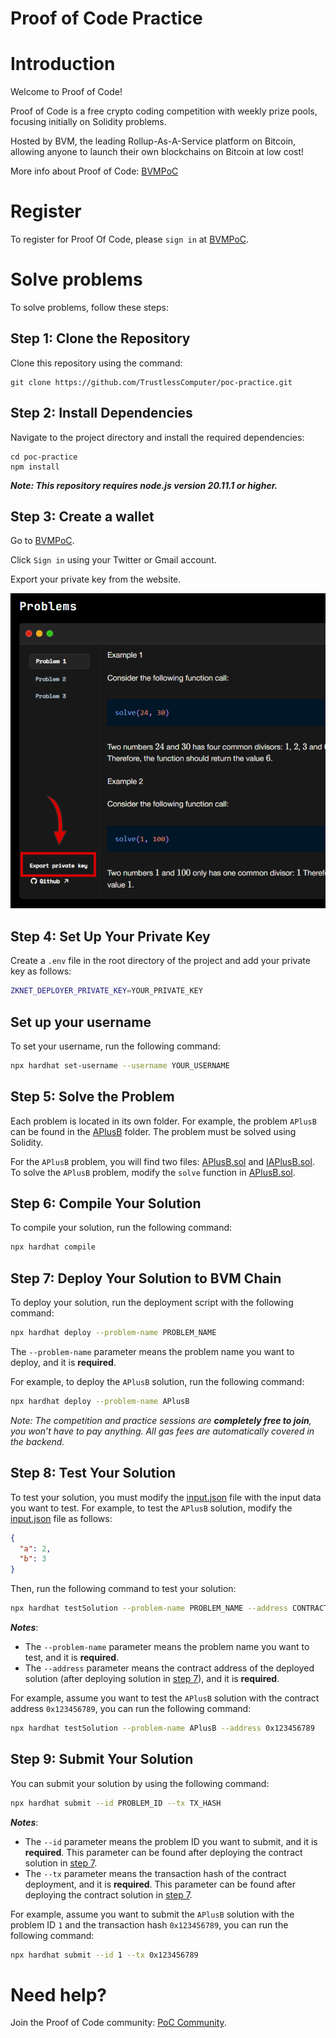 # Proof of Code Practice

# Introduction

Welcome to Proof of Code!

Proof of Code is a free crypto coding competition with weekly prize pools, focusing initially on Solidity problems.

Hosted by BVM, the leading Rollup-As-A-Service platform on Bitcoin, allowing anyone to launch their own blockchains on Bitcoin at low cost!

More info about Proof of Code: [BVMPoC](https://bvm.network/PoC)

# Register 
To register for Proof Of Code, please `sign in` at [BVMPoC](https://bvm.network/PoC).

# Solve problems
To solve problems, follow these steps:
## Step 1: Clone the Repository
Clone this repository using the command:
```
git clone https://github.com/TrustlessComputer/poc-practice.git
```
## Step 2: Install Dependencies
Navigate to the project directory and install the required dependencies:
```
cd poc-practice
npm install 
```
***Note: This repository requires node.js version 20.11.1 or higher.***

## Step 3: Create a wallet
Go to [BVMPoC](https://bvm.network/PoC).

Click `Sign in` using your Twitter or Gmail account.

Export your private key from the website. 

<img src="export_private_key.png" alt="Proof of Code Practice Logo" width="600"/>

## Step 4: Set Up Your Private Key
Create a `.env` file in the root directory of the project and add your private key as follows:

```bash
ZKNET_DEPLOYER_PRIVATE_KEY=YOUR_PRIVATE_KEY
```

## Set up your username

To set your username, run the following command:

```bash
npx hardhat set-username --username YOUR_USERNAME
```

## Step 5: Solve the Problem
Each problem is located in its own folder. For example, the problem `APlusB` can be found in the [APlusB](contracts/APlusB/) folder. The problem must be solved using Solidity.

For the `APlusB` problem, you will find two files: [APlusB.sol](contracts/APlusB/APlusB.sol) and [IAPlusB.sol](contracts/APlusB/IAPlusB.sol). To solve the `APlusB` problem, modify the `solve` function in [APlusB.sol](contracts/APlusB/APlusB.sol).

## Step 6: Compile Your Solution
To compile your solution, run the following command:
```bash
npx hardhat compile
```

## Step 7: Deploy Your Solution to BVM Chain

To deploy your solution, run the deployment script with the following command:

```bash
npx hardhat deploy --problem-name PROBLEM_NAME
```
The `--problem-name` parameter means the problem name you want to deploy, and it is **required**.

For example, to deploy the `APlusB` solution, run the following command:
```bash
npx hardhat deploy --problem-name APlusB
```

*Note: The competition and practice sessions are **completely free to join**, you won’t have to pay anything. All gas fees are automatically covered in the backend.*

## Step 8: Test Your Solution
To test your solution, you must modify the [input.json](./scripts/input.json) file with the input data you want to test. For example, to test the `APlusB` solution, modify the [input.json](./scripts/input.json) file as follows:

```json
{
  "a": 2,
  "b": 3
}
```
Then, run the following command to test your solution:
```bash
npx hardhat testSolution --problem-name PROBLEM_NAME --address CONTRACT_ADDRESS
```

***Notes***:
- The `--problem-name` parameter means the problem name you want to test, and it is **required**.
- The `--address` parameter means the contract address of the deployed solution (after deploying solution in [step 7](#step-7-deploy-your-solution-to-bvm-chain)), and it is **required**.

For example, assume you want to test the `APlusB` solution with the contract address `0x123456789`, you can run the following command:
```bash
npx hardhat testSolution --problem-name APlusB --address 0x123456789
```
## Step 9: Submit Your Solution
You can submit your solution by using the following command:
```bash
npx hardhat submit --id PROBLEM_ID --tx TX_HASH
```
***Notes***:
- The `--id` parameter means the problem ID you want to submit, and it is **required**. This parameter can be found after deploying the contract solution in [step 7](#step-7-deploy-your-solution-to-bvm-chain).
- The `--tx` parameter means the transaction hash of the contract deployment, and it is **required**. This parameter can be found after deploying the contract solution in [step 7](#step-7-deploy-your-solution-to-bvm-chain).

For example, assume you want to submit the `APlusB` solution with the problem ID `1` and the transaction hash `0x123456789`, you can run the following command:
```bash
npx hardhat submit --id 1 --tx 0x123456789
```

# Need help?
Join the Proof of Code community: [PoC Community](https://t.me/PoCBVM).